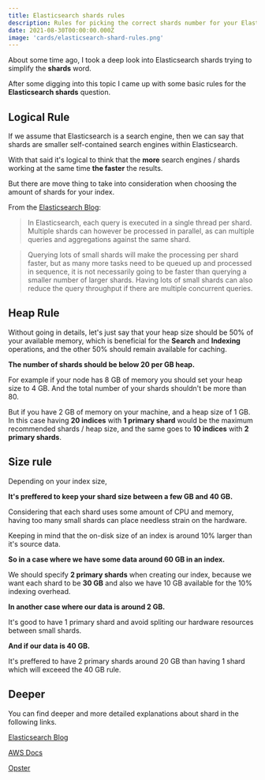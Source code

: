 ```yaml
---
title: Elasticsearch shards rules
description: Rules for picking the correct shards number for your Elasticsearch indices.
date: 2021-08-30T00:00:00.000Z
image: 'cards/elasticsearch-shard-rules.png'
---
```


About some time ago, I took a deep look into Elasticsearch shards trying to simplify
the **shards** word. 

After some digging into this topic I came up with some basic
rules for the **Elasticsearch shards** question.

## Logical Rule 

If we assume that Elasticsearch is a search engine, then we can say that shards are smaller
self-contained search engines within Elasticsearch.

With that said it's logical to think that the **more** search engines / shards working at the same time **the faster** the results.

But there are move thing to take into consideration when choosing the amount of shards for your index.

From the [Elasticsearch Blog](https://www.elastic.co/blog/how-many-shards-should-i-have-in-my-elasticsearch-cluster):
>In Elasticsearch, each query is executed in a single thread per shard. Multiple shards can however be processed in parallel, as can multiple queries and aggregations against the same shard.

> Querying lots of small shards will make the processing per shard faster, but as many more tasks need to be queued up and processed in sequence, it is not necessarily going to be faster than querying a smaller number of larger shards. Having lots of small shards can also reduce the query throughput if there are multiple concurrent queries.

## Heap Rule

Without going in details, let's just say that your heap size should be 50% of your available memory,
which is beneficial for the **Search** and **Indexing** operations, and the other 50% should remain available
for caching.

**The number of shards should be below 20 per GB heap.**

For example if your node has 8 GB of memory you should set your heap size to 4 GB. And the total number
of your shards shouldn't be more than 80. 

But if you have 2 GB of memory on your machine, and a heap size of 1 GB.
In this case having **20 indices** with **1 primary shard** would be the maximum recommended shards / heap size, and the same goes to **10 indices** with **2 primary shards**. 

## Size rule 

Depending on your index size,

**It's preffered to keep your shard size between a few GB and 40 GB.**

Considering that each shard uses some amount of CPU and memory, having too many small shards can place needless
strain on the hardware. 

Keeping in mind that the on-disk size of an index is around 10% larger than it's source data.

**So in a case where we have some data around 60 GB in an index.**

  We should specify **2 primary shards** when creating our index, because we want each shard to be
  **30 GB** and also we have 10 GB available for the 10% indexing overhead.


**In another case where our data is around 2 GB.**
  
  It's good to have 1 primary shard and avoid spliting our hardware resources between small shards.


**And if our data is 40 GB.**

  It's preffered to have 2 primary shards around 20 GB than having 1 shard which will exceeed the 40 GB rule.

## Deeper

You can find deeper and more detailed explanations about shard in the following links.

[Elasticsearch Blog](https://www.elastic.co/blog/how-many-shards-should-i-have-in-my-elasticsearch-cluster)

[AWS Docs](https://docs.aws.amazon.com/elasticsearch-service/latest/developerguide/sizing-domains.html)

[Opster](https://opster.com/elasticsearch-glossary/elasticsearch-heap-size-usage/)
